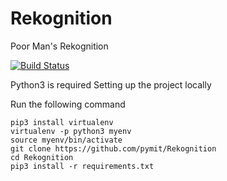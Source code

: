 # Rekognition
Poor Man's Rekognition

[![Build Status](https://travis-ci.org/pymit/Rekognition.svg?branch=master)](https://travis-ci.org/pymit/Rekognition)

Python3 is required
Setting up the project locally

Run the following command
```
pip3 install virtualenv
virtualenv -p python3 myenv  
source myenv/bin/activate
git clone https://github.com/pymit/Rekognition
cd Rekognition
pip3 install -r requirements.txt
```
